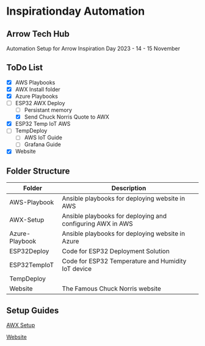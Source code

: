 # Inspirationday Automation

## Arrow Tech Hub

Automation Setup for Arrow Inspiration Day 2023 - 14 - 15 November

## ToDo List

- [x] AWS Playbooks
- [x] AWX Install folder
- [x] Azure Playbooks
- [ ] ESP32 AWX Deploy
  - [ ] Persistant memory
  - [x] Send Chuck Norris Quote to AWX
- [x] ESP32 Temp IoT AWS
- [ ] TempDeploy
  - [ ] AWS IoT Guide
  - [ ] Grafana Guide
- [x] Website

## Folder Structure

| Folder | Description |
| ------- | -------- |
| AWS-Playbook | Ansible playbooks for deploying website in AWS |
| AWX-Setup | Ansible playbooks for deploying and configuring AWX in AWS |
| Azure-Playbook | Ansible playbooks for deploying website in Azure |
| ESP32Deploy | Code for ESP32 Deployment Solution |
| ESP32TempIoT | Code for ESP32 Temperature and Humidity IoT device |
| TempDeploy | |
| Website | The Famous Chuck Norris website |

## Setup Guides

[AWX Setup](/AWX-Setup/README.md)

[Website](/Website/README.md)
